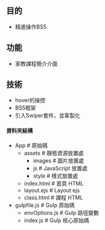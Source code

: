
## 目的

- 精進操作BS5

## 功能

- 家教課程簡介介面

## 技術
- hover的操控
- BS5框架
- 引入Swiper套件，並客製化

#### 資料夾結構

- App # 原始碼
  - assets # 靜態資源放置處
    - images # 圖片放置處
    - js # JavaScript 放置處
    - style # 樣式放置處
  - index.html # 首頁 HTML
  - layout.ejs # Layout ejs
  - class.html # 課程 HTML
- gulpfile.js # Gulp 原始碼
  - envOptions.js # Gulp 路徑變數
  - index.js # Gulp 核心原始碼







